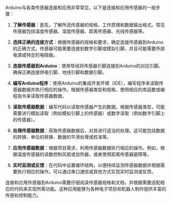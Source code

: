 Arduino与各类传感器连接和应用非常常见，以下是连接和应用传感器的一般步骤：

1. **了解传感器**：首先，了解所选传感器的规格、工作原理和数据输出格式。常见传感器包括温度传感器、湿度传感器、距离传感器、光线传感器等。

2. **选择正确的连接方式**：根据传感器的规格和要求，确定连接传感器到Arduino的正确方式。传感器可能需要连接到数字引脚或模拟引脚，并且可能需要外部电源或特定的电阻器。

3. **连接传感器到Arduino**：使用导线将传感器引脚连接到Arduino的对应引脚。确保正确连接供电引脚、地线引脚和数据引脚。

4. **编写Arduino程序**：使用Arduino的集成开发环境（IDE），编写程序来读取传感器数据并执行相应的操作。根据传感器类型和规格，使用相应的库函数或编程指令来读取传感器数据。

5. **读取传感器数据**：编写代码以读取传感器产生的数据。根据传感器类型，可能需要进行模拟读取（例如模拟引脚上的传感器）或数字读取（例如数字引脚上的传感器）。

6. **处理传感器数据**：获取传感器数据后，对其进行适当的处理。这可能包括数据的转换、单位的转换、数据的平滑处理或校准等。

7. **应用传感器数据**：根据项目需求，利用传感器数据执行相应的操作。例如，根据温度传感器的读数控制风扇或加热器，或者使用距离传感器避障等。

8. **实时监测或反馈**：在代码中设置循环结构，以便持续监测传感器数据并根据需要执行相应的操作。可以通过串口通信或其他方式实现实时监测或反馈。

连接和应用传感器到Arduino需要仔细阅读传感器规格和文档，并根据需要适配相应的代码来实现所需功能。这种应用能够为各种电子项目和机器人制作提供丰富的传感和控制能力。